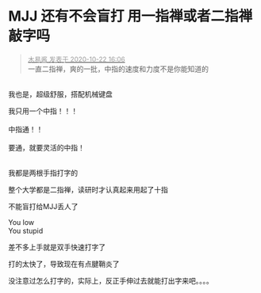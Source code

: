 # MJJ 还有不会盲打 用一指禅或者二指禅敲字吗


<div class="quote"><blockquote><font size="2"><a href="https://www.hostloc.com/forum.php?mod=redirect&amp;goto=findpost&amp;pid=9336411&amp;ptid=757157" target="_blank"><font color="#999999">木易酱 发表于 2020-10-22 16:06</font></a></font><br />
一直二指禅，爽的一批，中指的速度和力度不是你能知道的</blockquote></div><br />
我也是，超级舒服，搭配机械键盘

我只用一个中指！！！<br />
<br />
中指通！！<br />
<br />
要通，就要灵活的中指！<br />
<br />
<img src="static/image/smiley/default/lol.gif" smilieid="12" border="0" alt="" /><img src="static/image/smiley/default/lol.gif" smilieid="12" border="0" alt="" /><img src="static/image/smiley/default/lol.gif" smilieid="12" border="0" alt="" />

我都是两根手指打字的

整个大学都是二指禅，读研时才认真起来用起了十指

<img src="static/image/smiley/yct/006.gif" smilieid="32" border="0" alt="" />不能盲打给MJJ丢人了

You low<br />
You stupid

差不多上手就是双手快速打字了<img src="static/image/smiley/default/sweat.gif" smilieid="10" border="0" alt="" />

打的太快了，导致现在有点腱鞘炎了

没注意过怎么打字的，实际上，反正手伸过去就能打出字来吧。。。。
